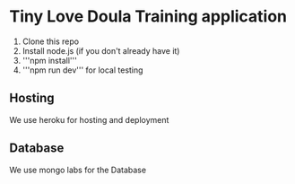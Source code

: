 # Tiny Love Doula Training application

1. Clone this repo
2. Install node.js (if you don't already have it)
3. '''npm install'''
4. '''npm run dev''' for local testing

## Hosting

We use heroku for hosting and deployment

## Database

We use mongo labs for the Database
